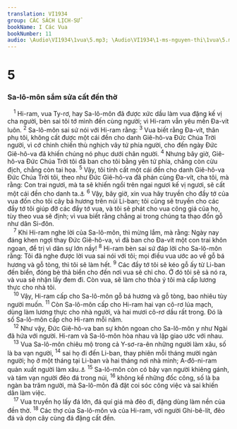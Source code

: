 ```yaml
---
translation: VI1934
group: CÁC SÁCH LỊCH-SỬ
bookName: I Các Vua 
bookNumber: 11
audio: \Audio\VI1934\1vua\5.mp3; \Audio\VI1934\1-ms-nguyen-thi\1vua\5.mp3
---
```


<div class="title"><h1>5</h1><h3>Sa-lô-môn sắm sửa cất đền thờ</h3></div>
<span class="verse 1vua_5_1"> <sup>1</sup> Hi-ram, vua Ty-rơ, hay Sa-lô-môn đã được xức dầu làm vua đặng kế vị cha người, bèn sai tôi tớ mình đến cùng người; vì Hi-ram vẫn yêu mến Đa-vít luôn. </span>
<span class="verse 1vua_5_2"><sup>2</sup> Sa-lô-môn sai sứ nói với Hi-ram rằng: </span>
<span class="verse 1vua_5_3"><sup>3</sup> Vua biết rằng Đa-vít, thân phụ tôi, không cất được một cái đền cho danh Giê-hô-va Đức Chúa Trời người, vì cớ chinh chiến thù nghịch vây tứ phía người, cho đến ngày Đức Giê-hô-va đã khiến chúng nó phục dưới chân người. </span>
<span class="verse 1vua_5_4"><sup>4</sup> Nhưng bây giờ, Giê-hô-va Đức Chúa Trời tôi đã ban cho tôi bằng yên tứ phía, chẳng còn cừu địch, chẳng còn tai họa. </span>
<span class="verse 1vua_5_5"><sup>5</sup> Vậy, tôi tính cất một cái đền cho danh Giê-hô-va Đức Chúa Trời tôi, theo như Đức Giê-hô-va đã phán cùng Đa-vít, cha tôi, mà rằng: Con trai ngươi, mà ta sẽ khiến ngồi trên ngai ngươi kế vị ngươi, sẽ cất một cái đền cho danh ta.<a data-toggle="tooltip" data-placement="bottom" title="2Sa 7:12-13; 1Su 17:11-12">⚓</a></span>
<span class="verse 1vua_5_6"><sup>6</sup> Vậy, bây giờ, xin vua hãy truyền cho đầy tớ của vua đốn cho tôi cây bá hương trên núi Li-ban; tôi cũng sẽ truyền cho các đầy tớ tôi giúp đỡ các đầy tớ vua, và tôi sẽ phát cho vua công giá của họ, tùy theo vua sẽ định; vì vua biết rằng chẳng ai trong chúng ta thạo đốn gỗ như dân Si-đôn. <br/></span>
<span class="verse 1vua_5_7"> <sup>7</sup> Khi Hi-ram nghe lời của Sa-lô-môn, thì mừng lắm, mà rằng: Ngày nay đáng khen ngợi thay Đức Giê-hô-va, vì đã ban cho Đa-vít một con trai khôn ngoan, để trị vì dân sự lớn nầy! </span>
<span class="verse 1vua_5_8"><sup>8</sup> Hi-ram bèn sai sứ đáp lời cho Sa-lô-môn rằng: Tôi đã nghe được lời vua sai nói với tôi; mọi điều vua ước ao về gỗ bá hương và gỗ tòng, thì tôi sẽ làm hết. </span>
<span class="verse 1vua_5_9"><sup>9</sup> Các đầy tớ tôi sẽ kéo gỗ ấy từ Li-ban đến biển, đóng bè thả biển cho đến nơi vua sẽ chỉ cho. Ở đó tôi sẽ sả nó ra, và vua sẽ nhận lấy đem đi. Còn vua, sẽ làm cho thỏa ý tôi mà cấp lương thực cho nhà tôi. <br/></span>
<span class="verse 1vua_5_10"> <sup>10</sup> Vậy, Hi-ram cấp cho Sa-lô-môn gỗ bá hương và gỗ tòng, bao nhiêu tùy người muốn. </span>
<span class="verse 1vua_5_11"><sup>11</sup> Còn Sa-lô-môn cấp cho Hi-ram hai vạn cô-rơ lúa mạch, dùng làm lương thực cho nhà người, và hai mươi cô-rơ dầu rất trong. Đó là số Sa-lô-môn cấp cho Hi-ram mỗi năm. <br/></span>
<span class="verse 1vua_5_12"> <sup>12</sup> Như vậy, Đức Giê-hô-va ban sự khôn ngoan cho Sa-lô-môn y như Ngài đã hứa với người. Hi-ram và Sa-lô-môn hòa nhau và lập giao ước với nhau. <br/></span>
<span class="verse 1vua_5_13"> <sup>13</sup> Vua Sa-lô-môn chiêu mộ trong cả Y-sơ-ra-ên những người làm xâu, số là ba vạn người, </span>
<span class="verse 1vua_5_14"><sup>14</sup> sai họ đi đến Li-ban, thay phiên mỗi tháng mười ngàn người; họ ở một tháng tại Li-ban và hai tháng nơi nhà mình; A-đô-ni-ram quản xuất người làm xâu.<a data-toggle="tooltip" data-placement="bottom" title="1Vua 12:18">⚓</a></span>
<span class="verse 1vua_5_15"><sup>15</sup> Sa-lô-môn còn có bảy vạn người khiêng gánh, và tám vạn người đẽo đá trong núi, </span>
<span class="verse 1vua_5_16"><sup>16</sup> không kể những đốc công, số là ba ngàn ba trăm người, mà Sa-lô-môn đã đặt coi sóc công việc và sai khiến dân làm việc. <br/></span>
<span class="verse 1vua_5_17"> <sup>17</sup> Vua truyền họ lấy đá lớn, đá quí giá mà đẽo đi, đặng dùng làm nền của đền thờ. </span>
<span class="verse 1vua_5_18"><sup>18</sup> Các thợ của Sa-lô-môn và của Hi-ram, với người Ghi-bê-lít, đẽo đá và dọn cây cùng đá đặng cất đền. <br/></span>
